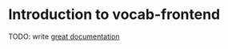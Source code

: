 # Introduction to vocab-frontend

TODO: write [great documentation](http://jacobian.org/writing/what-to-write/)
